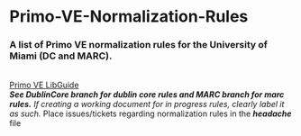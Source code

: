 # Primo-VE-Normalization-Rules
### A list of Primo VE normalization rules for the University of Miami (DC and MARC).
<br>[Primo VE LibGuide](https://exlibris.libguides.com/PrimoVE/Welcome)
<br>***See DublinCore branch for dublin core rules and MARC branch for marc rules.*** *If creating a working document for in progress rules, clearly label it as such.*
Place issues/tickets regarding normalization rules in the ***headache*** file
